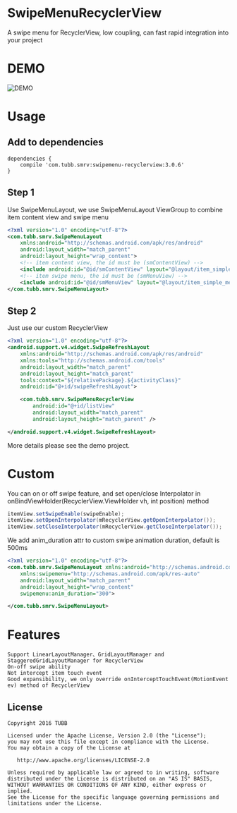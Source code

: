 SwipeMenuRecyclerView
=================
A swipe menu for RecyclerView, low coupling, can fast rapid integration into your project

DEMO
====
![DEMO](https://github.com/TUBB/SwipeMenuRecyclerView/blob/master/art/demo.gif)

Usage
======
Add to dependencies
-------------------
```
dependencies {
    compile 'com.tubb.smrv:swipemenu-recyclerview:3.0.6'
}
```

Step 1
------
Use SwipeMenuLayout, we use SwipeMenuLayout ViewGroup to combine item content view and swipe menu
```xml
<?xml version="1.0" encoding="utf-8"?>
<com.tubb.smrv.SwipeMenuLayout
    xmlns:android="http://schemas.android.com/apk/res/android"
    android:layout_width="match_parent"
    android:layout_height="wrap_content">
    <!-- item content view, the id must be (smContentView) -->
    <include android:id="@id/smContentView" layout="@layout/item_simple_content"/>
    <!-- item swipe menu, the id must be (smMenuView) -->
    <include android:id="@id/smMenuView" layout="@layout/item_simple_menu"/>
</com.tubb.smrv.SwipeMenuLayout>
```

Step 2
------
Just use our custom RecyclerView
```xml
<?xml version="1.0" encoding="utf-8"?>
<android.support.v4.widget.SwipeRefreshLayout
    xmlns:android="http://schemas.android.com/apk/res/android"
    xmlns:tools="http://schemas.android.com/tools"
    android:layout_width="match_parent"
    android:layout_height="match_parent"
    tools:context="${relativePackage}.${activityClass}"
    android:id="@+id/swipeRefreshLayout">

    <com.tubb.smrv.SwipeMenuRecyclerView
        android:id="@+id/listView"
        android:layout_width="match_parent"
        android:layout_height="match_parent" />

</android.support.v4.widget.SwipeRefreshLayout>
```
More details please see the demo project.

Custom
======
You can on or off swipe feature, and set open/close Interpolator in onBindViewHolder(RecyclerView.ViewHolder vh, int position) method
```java
itemView.setSwipeEnable(swipeEnable);
itemView.setOpenInterpolator(mRecyclerView.getOpenInterpolator());
itemView.setCloseInterpolator(mRecyclerView.getCloseInterpolator());
```
We add anim_duration attr to custom swipe animation duration, default is 500ms
```xml
<?xml version="1.0" encoding="utf-8"?>
<com.tubb.smrv.SwipeMenuLayout xmlns:android="http://schemas.android.com/apk/res/android"
    xmlns:swipemenu="http://schemas.android.com/apk/res-auto"
    android:layout_width="match_parent"
    android:layout_height="wrap_content"
    swipemenu:anim_duration="300">

</com.tubb.smrv.SwipeMenuLayout>
```

Features
=======
    Support LinearLayoutManager、GridLayoutManager and StaggeredGridLayoutManager for RecyclerView
    On-off swipe ability
    Not intercept item touch event
    Good expansibility, we only override onInterceptTouchEvent(MotionEvent ev) method of RecyclerView

License
-------

    Copyright 2016 TUBB

    Licensed under the Apache License, Version 2.0 (the "License");
    you may not use this file except in compliance with the License.
    You may obtain a copy of the License at

       http://www.apache.org/licenses/LICENSE-2.0

    Unless required by applicable law or agreed to in writing, software
    distributed under the License is distributed on an "AS IS" BASIS,
    WITHOUT WARRANTIES OR CONDITIONS OF ANY KIND, either express or implied.
    See the License for the specific language governing permissions and
    limitations under the License.